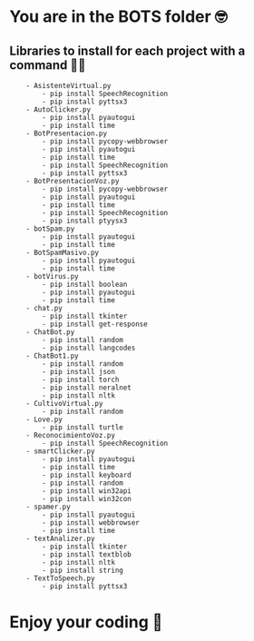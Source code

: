 # You are in the BOTS folder :nerd_face:

## Libraries to install for each project with a command :technologist:

        - AsistenteVirtual.py
            - pip install SpeechRecognition
            - pip install pyttsx3
        - AutoClicker.py
            - pip install pyautogui
            - pip install time
        - BotPresentacion.py
            - pip install pycopy-webbrowser
            - pip install pyautogui
            - pip install time
            - pip install SpeechRecognition
            - pip install pyttsx3
        - BotPresentacionVoz.py
            - pip install pycopy-webbrowser
            - pip install pyautogui
            - pip install time
            - pip install SpeechRecognition
            - pip install ptyysx3
        - botSpam.py
            - pip install pyautogui 
            - pip install time
        - BotSpamMasivo.py
            - pip install pyautogui
            - pip install time
        - botVirus.py
            - pip install boolean
            - pip install pyautogui
            - pip install time
        - chat.py
            - pip install tkinter
            - pip install get-response
        - ChatBot.py
            - pip install random
            - pip install langcodes
        - ChatBot1.py
            - pip install random
            - pip install json
            - pip install torch
            - pip install neralnet
            - pip install nltk
        - CultivoVirtual.py
            - pip install random
        - Love.py
            - pip install turtle
        - ReconocimientoVoz.py
            - pip install SpeechRecognition
        - smartClicker.py
            - pip install pyautogui
            - pip install time
            - pip install keyboard
            - pip install random
            - pip install win32api
            - pip install win32con
        - spamer.py
            - pip install pyautogui
            - pip install webbrowser
            - pip install time
        - textAnalizer.py
            - pip install tkinter
            - pip install textblob
            - pip install nltk
            - pip install string
        - TextToSpeech.py
            - pip install pyttsx3

#  Enjoy your coding :partying_face: 